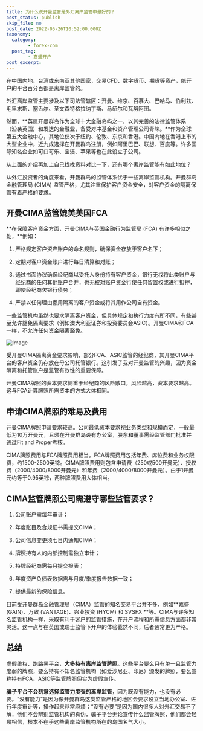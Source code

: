 ```yaml
---
title: 为什么说开曼监管是外汇离岸监管中最好的？
post_status: publish
skip_file: no
post_date: 2022-05-26T10:52:00.000Z
taxonomy:
  category:
        - forex-com
  post_tag:
        - 嘉盛开户
post_excerpt: 
---
```

在中国内地、台湾或东南亚其他国家，交易CFD、数字货币、期货等资产，能开户的平台百分百都是离岸监管的。

外汇离岸监管主要涉及以下司法管辖区：开曼、维京、百慕大、巴哈马、伯利兹、毛里求斯、塞舌尔、圣文森特格拉纳丁斯、马绍尔和瓦努阿图。

然而，**英属开曼群岛作为全球十大金融岛屿之一，以其完善的法律监管体系（沿袭英国）和发达的金融业，备受对冲基金和资产管理公司青睐。**作为全球第五大金融中心，其地位仅次于纽约、伦敦、东京和香港。中国内地在香港上市的大型企业中，近九成选择在开曼群岛注册，例如阿里巴巴、联想、百度等。许多国际知名企业如可口可乐、宝洁、苹果等也在此设立子公司。

从上面的介绍再加上自己找找资料对比一下，还有哪个离岸监管能有如此地位？

从外汇投资者的角度来看，开曼群岛的监管体系优于一些离岸监管机构。开曼群岛金融管理局 (CIMA) 监管严格，尤其注重保护客户资金安全，对客户资金的隔离保管有着严格的要求。

## 开曼CIMA监管媲美英国FCA

**在保障客户资金方面，开曼CIMA与英国金融行为监管局 (FCA) 有许多相似之处，**例如：

1. 严格规定客户资产账户的命名规则，确保资金存放于客户名下；

1. 定期对客户资金账户进行每日清算和对账；

1. 通过书面协议确保经纪商以受托人身份持有客户资金，银行无权将此类账户与经纪商的任何其他账户合并，也无权对账户资金行使任何留置权或进行扣押，即使经纪商欠银行债务；

1. 严禁以任何理由挪用隔离的客户资金或将其用作公司自有资金。

一些监管机构虽然也要求隔离客户资金，但具体规定和执行力度有所不同，有些甚至允许豁免隔离要求（例如澳大利亚证券和投资委员会ASIC）。开曼CIMA和FCA一样，不允许任何资金隔离豁免。

![Image](https://prod-files-secure.s3.us-west-2.amazonaws.com/39ed1227-6d7d-4570-be36-9ccd4a2c4241/bd849744-3fcb-4a37-8312-357962c8f065/image.png?X-Amz-Algorithm=AWS4-HMAC-SHA256&X-Amz-Content-Sha256=UNSIGNED-PAYLOAD&X-Amz-Credential=ASIAZI2LB466YRZI6QDX%2F20251029%2Fus-west-2%2Fs3%2Faws4_request&X-Amz-Date=20251029T101326Z&X-Amz-Expires=3600&X-Amz-Security-Token=IQoJb3JpZ2luX2VjEBoaCXVzLXdlc3QtMiJHMEUCIDChtwinqZ5vQ7vISfWipTpVPOClRzWS%2FAc1HWxY4snzAiEA6Vm7wiyLgvtrpAmMuBC0MeOa80AXxz%2BRZGRe1jmlIecqiAQI0%2F%2F%2F%2F%2F%2F%2F%2F%2F%2F%2FARAAGgw2Mzc0MjMxODM4MDUiDH5NU6ITKgETgAmhcyrcAyKhVztuuHubCy%2Bf8DDCP4Kaw%2Bky%2BNwx20eJNSiVyMoK4uLv8UzwM2Ku%2BT%2Bm8uo0TFp0onpv6iSHBstW%2B8e9%2Bbh2O2z8x%2F6QsObPUDDBCPL5o%2FRMqUoTOEK5CtU8H6oyxQAHiaVqXn7QZ%2BrzNzYwZSELHgFOtIikIfFKoRnLSnbni9rYir3kwbIXqZzLT%2Bf4RxzYr5spgEMsEHKsmyKzzX8CYu1tyvUMEOlXSsTKVU0WQa6uluyfIGJ5R1g7Qca6fDUM50IOPMnr0kCom5hIg%2B4bwvFp4pzc0EU4d7fJaPnkcsImhSkFJN1vpJth0Dt4ge3%2FODGqAZbbe4OyL2YyPyOCbvdDTo009TD9UwoMlpJdEVrBnd541nAW%2FL4mCExRokZ0C1vUT8iFc9%2Bg8I%2FPaukxVVBbl4IjBz8TDFh93iOsGGYKk7NulY%2FM0jgvETEKGh%2B8ainxiAzJRXhORW719xA4pLzq5QlimXn0suUYSwW%2FrpKsGbLNXokeicCHlmR0EhBzt1FBQ%2BhpofAKks9hiwPD5MEaHFMwqCePC8%2BRl8hPBNI%2Fc6hshZOkoDW3I4leziQoY6H8ADXrUZ%2FIiUF9xOMalOFaJF11EC%2Foj6bHxWDzb%2FqxtPAApDV0uj8GMIbJh8gGOqUBUjDKATMtNoX0b462aL4c2AtiVAWk0QoIxjEgTF4%2F64HAVzS9wPgfbR8q2syDpqYSq6MOQveXMrdySrTOB9B0HUDl0xHgRM01yspEwhwyYUNM7r7Y7o%2F6KXAGO8Dh1bUVCUGa5fFPXw99p56x5wGfcBzVMMbVdXIe6FSM542PPFUHjIirfyABy6ZsSx%2FsT%2Fbsz25ZwnOgOepqiXCBf3eYgMO6C42h&X-Amz-Signature=b3c665aa47aa533fa1f841742a6a1a0d2cc247d5dd7157f2796f807ce36ed2dc&X-Amz-SignedHeaders=host&x-amz-checksum-mode=ENABLED&x-id=GetObject)

受开曼CIMA隔离资金要求影响，部分FCA、ASIC监管的经纪商，其开曼CIMA平台的客户资金仍存放在母公司托管银行。这引发了我对开曼监管的兴趣，因为资金隔离和托管账户是监管有效性的重要保障。

开曼CIMA牌照的资本要求侧重于经纪商的风险敞口，风险越高，资本要求越高。这与FCA计算牌照所需资本的方式大体相同。

## **申请CIMA牌照的难易及费用**

开曼CIMA牌照申请要求较高。公司最低资本要求视业务类型和规模而定，一般最低为10万开曼元，且须在开曼群岛设有办公室，股东和董事需经监管部门批准并通过Fit and Proper考核。

CIMA牌照费用与FCA牌照费用相当。FCA牌照费用包括年费、席位费和业务权限费，约1500-2500英镑。CIMA牌照费用则包含申请费（250或500开曼元）、授权费（2000/4000/8000开曼元）和年费（2000/4000/8000开曼元）。由于1开曼元约等于0.95英镑，两种牌照费用大体相当。

## CIMA监管牌照公司需遵守哪些监管要求？

1. 公司账户需每年审计；

1. 年度账目及合规证书需提交CIMA；

1. 公司信息变更须七日内通知CIMA；

1. 牌照持有人的内部控制需独立审计；

1. 持牌经纪商需每月提交报表；

1. 年度资产负债表数据需与月度/季度报告数据一致；

1. 提供最新的保险信息。

目前受开曼群岛金融管理局（CIMA）监管的知名交易平台并不多，例如**嘉盛 (GAIN)、万致 (VANTAGE)、兴业投资 (HYCM) 和 SVSFX **等。CIMA与许多知名监管机构一样，采取有利于客户的监管措施，在开户流程和所需信息方面都非常灵活。这一点与在英国或瑞士监管下开户的体验截然不同，后者通常更为严格。

## 总结

虚假维权、跑路黑平台，**大多持有离岸监管牌照**。这些平台要么只有单一且监管力度弱的牌照，要么持有不知名监管机构（如爱沙尼亚、印尼）颁发的牌照，要么宣称持有FCA、ASIC等监管牌照但实为虚假宣传。

**骗子平台不会刻意选择监管力度强的离岸监管**，因为既没有能力，也没有必要。“没有能力”是因为像开曼群岛这类监管严格的地区会要求设立当地办公室、进行年度审计等，操作起来非常麻烦；“没有必要”是因为国内很多人对外汇交易不了解，他们不会辨别监管机构的真伪，骗子平台无论宣传什么监管牌照，他们都会轻易相信，根本不在乎这些离岸监管机构所在的岛国名气大小。